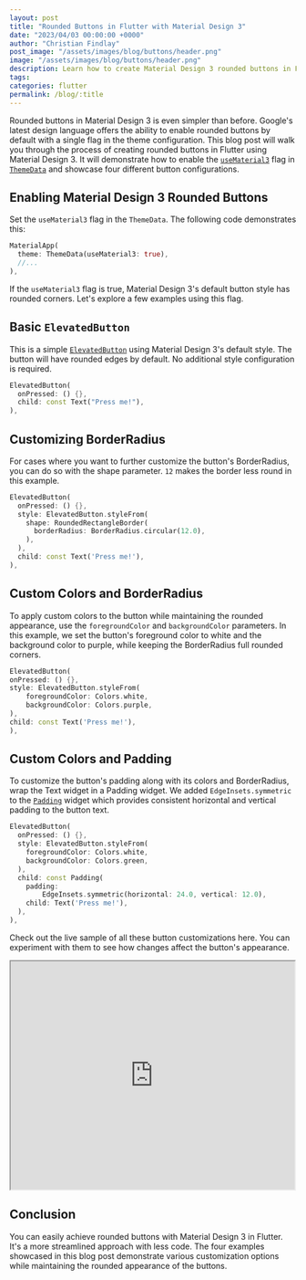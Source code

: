 ```yaml
---
layout: post
title: "Rounded Buttons in Flutter with Material Design 3"
date: "2023/04/03 00:00:00 +0000"
author: "Christian Findlay"
post_image: "/assets/images/blog/buttons/header.png"
image: "/assets/images/blog/buttons/header.png"
description: Learn how to create Material Design 3 rounded buttons in Flutter with this simple guide.
tags: 
categories: flutter
permalink: /blog/:title
---
```


Rounded buttons in Material Design 3 is even simpler than before. Google's latest design language offers the ability to enable rounded buttons by default with a single flag in the theme configuration. This blog post will walk you through the process of creating rounded buttons in Flutter using Material Design 3. It will demonstrate how to enable the [`useMaterial3`](https://api.flutter.dev/flutter/material/ThemeData/useMaterial3.html) flag in [`ThemeData`](https://api.flutter.dev/flutter/material/ThemeData-class.html) and showcase four different button configurations.

## Enabling Material Design 3 Rounded Buttons

Set the `useMaterial3` flag in the `ThemeData`. The following code demonstrates this:

```dart
MaterialApp(
  theme: ThemeData(useMaterial3: true),
  //...
),
```

If the `useMaterial3` flag is true, Material Design 3's default button style has rounded corners. Let's explore a few examples using this flag.

## Basic `ElevatedButton`

This is a simple [`ElevatedButton`](https://api.flutter.dev/flutter/material/ElevatedButton-class.html) using Material Design 3's default style. The button will have rounded edges by default. No additional style configuration is required.

```dart
ElevatedButton(
  onPressed: () {},
  child: const Text("Press me!"),
),
```

## Customizing BorderRadius

For cases where you want to further customize the button's BorderRadius, you can do so with the shape parameter. `12` makes the border less round in this example.

```dart
ElevatedButton(
  onPressed: () {},
  style: ElevatedButton.styleFrom(
    shape: RoundedRectangleBorder(
      borderRadius: BorderRadius.circular(12.0),
    ),
  ),
  child: const Text('Press me!'),
),
```
## Custom Colors and BorderRadius

To apply custom colors to the button while maintaining the rounded appearance, use the `foregroundColor` and `backgroundColor` parameters. In this example, we set the button's foreground color to white and the background color to purple, while keeping the BorderRadius full rounded corners.

```dart
ElevatedButton(
onPressed: () {},
style: ElevatedButton.styleFrom(
    foregroundColor: Colors.white,
    backgroundColor: Colors.purple,
),
child: const Text('Press me!'),
),
```

## Custom Colors and Padding

To customize the button's padding along with its colors and BorderRadius, wrap the Text widget in a Padding widget. We added `EdgeInsets.symmetric` to the [`Padding`](https://api.flutter.dev/flutter/widgets/Padding-class.html) widget which provides consistent horizontal and vertical padding to the button text.

```dart
ElevatedButton(
  onPressed: () {},
  style: ElevatedButton.styleFrom(
    foregroundColor: Colors.white,
    backgroundColor: Colors.green,
  ),
  child: const Padding(
    padding:
        EdgeInsets.symmetric(horizontal: 24.0, vertical: 12.0),
    child: Text('Press me!'),
  ),
),
```

Check out the live sample of all these button customizations here. You can experiment with them to see how changes affect the button's appearance.

<iframe style="width:99%;height:400px;" src="https://dartpad.dev/embed-flutter.html?id=6ba74bd132932f48e61db8022a0f60f4&split=70&mode=dart"></iframe>

## Conclusion

You can easily achieve rounded buttons with Material Design 3 in Flutter. It's a more streamlined approach with less code. The four examples showcased in this blog post demonstrate various customization options while maintaining the rounded appearance of the buttons.